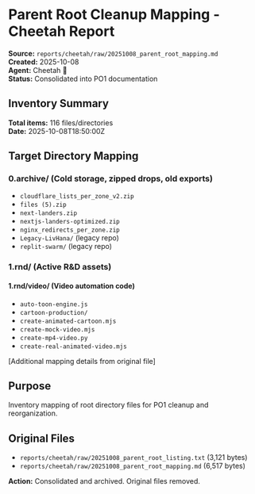 # Parent Root Cleanup Mapping - Cheetah Report

**Source:** `reports/cheetah/raw/20251008_parent_root_mapping.md`  
**Created:** 2025-10-08  
**Agent:** Cheetah 🐆  
**Status:** Consolidated into PO1 documentation

## Inventory Summary

**Total items:** 116 files/directories  
**Date:** 2025-10-08T18:50:00Z

## Target Directory Mapping

### 0.archive/ (Cold storage, zipped drops, old exports)

- `cloudflare_lists_per_zone_v2.zip`
- `files (5).zip`
- `next-landers.zip`
- `nextjs-landers-optimized.zip`
- `nginx_redirects_per_zone.zip`
- `Legacy-LivHana/` (legacy repo)
- `replit-swarm/` (legacy repo)

### 1.rnd/ (Active R&D assets)

#### 1.rnd/video/ (Video automation code)

- `auto-toon-engine.js`
- `cartoon-production/`
- `create-animated-cartoon.mjs`
- `create-mock-video.mjs`
- `create-mp4-video.py`
- `create-real-animated-video.mjs`

[Additional mapping details from original file]

## Purpose

Inventory mapping of root directory files for PO1 cleanup and reorganization.

## Original Files

- `reports/cheetah/raw/20251008_parent_root_listing.txt` (3,121 bytes)
- `reports/cheetah/raw/20251008_parent_root_mapping.md` (6,517 bytes)

**Action:** Consolidated and archived. Original files removed.

